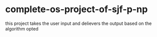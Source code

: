 # complete-os-project-of-sjf-p-np
this project takes the user input and delievers the output based on the algorithm opted
